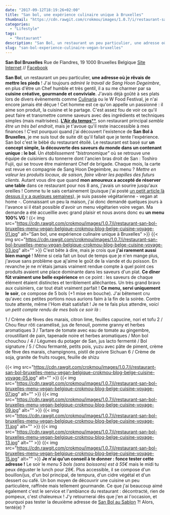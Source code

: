 ```yaml
---
date: "2017-09-12T18:19:26+02:00"
title: "San bol, une expérience culinaire unique à Bruxelles"
thumbnail: "https://cdn.rawgit.com/crokmou/images/1.0.7/i/restaurant-san-bol-bruxelles-menu-vegan-belgique-crokmou-blog-belge-cuisine-voyage-17.jpg"
categories:
  - "Lifestyle"
tags:
  - "Restaurant"
description: "San Bol, un restaurant un peu particulier, une adresse où je rêvais de mettre les pieds ! J'ai toujours admiré le travail de Sang Hoon Degeimbre..."
slug: "san-bol-experience-culinaire-vegan-bruxelles"
---
```


**San Bol Bruxelles** Rue de Flandres, 19 1000 Bruxelles Belgique [Site Internet](http://sanbxl.be/) // [Facebook](https://www.facebook.com/sanrestaurantbol)

**San Bol**, un restaurant un peu particulier, **une adresse où je rêvais de mettre les pieds** ! J'ai toujours _admiré le travail de Sang Hoon Degeimbre_, en plus d'être un Chef humble et très gentil, il a su me charmer par sa **cuisine créative, gourmande et conviviale**. J'avais déjà goûté à ses plats lors de divers évènements comme [Culinaria](https://crokmou.com/?s=culinaria) ou le W Food Festival, je n'ai encore jamais été déçue ! Cet homme est ce qu'on appelle un passionné : il aime son produit, la cuisine et le partage. C'est assez fou de voir ce qu'il peut faire et transmettre comme saveurs avec des ingrédients et techniques simples (mais maitrisées). [**L'Air du temps****](http://airdutemps.be/), son restaurant principal _semble être un très bel endroit_, mais je t'avoue qu'il reste inaccessible à mes finances ! C'est pourquoi quand j'ai découvert l'existence de **San Bol à Bruxelles**, je me suis tout de suite dit qu'il fallait que je tente l'expérience. San bol c'est le bébé du restaurant étoilé. Le restaurant est basé sur **un concept simple, la découverte des saveurs du monde dans un contenant unique : le bol**. Un _établissement "bistronomique"_ où se retrouve une équipe de cuisiniers du tonnerre dont l'ancien bras droit de San : Toshiro Fujii, qui se trouve être maintenant Chef de brigade. Chaque mois, la carte est revue en compagnie de Sang Hoon Degeimbre, au menu ? _Mettre en valeur les produits locaux, de saison, faire vibrer les papilles des futurs clients._ Autant vous dire que quand **mon amoureux a accepté de réserver une table** dans ce restaurant pour nos 8 ans, j'avais un sourire jusqu'aux oreilles ! Comme tu le sais certainement (puisque j'ai posté [un petit article là dessus il y a quelques semaines](https://crokmou.com/2017/08/decision-murement-reflechie)), je suis passée végétarienne - vegan at home -. Connaissant un peu la maison, j'ai donc demandé quelques jours à l'avance si il était possible d'avoir un menu végétarien voire vegan. Ma demande a été accueillie avec grand plaisir et nous avons donc eu **un menu 100% VG** ! {{< img src="https://cdn.rawgit.com/crokmou/images/1.0.7/i/restaurant-san-bol-bruxelles-menu-vegan-belgique-crokmou-blog-belge-cuisine-voyage-01.jpg" alt="San bol, une expérience culinaire unique à Bruxelles" >}} {{< img src="https://cdn.rawgit.com/crokmou/images/1.0.7/i/restaurant-san-bol-bruxelles-menu-vegan-belgique-crokmou-blog-belge-cuisine-voyage-03.jpg" alt="" >}} C'est bête à dire, mais je crois que **j'ai rarement aussi bien mangé** ! Même si cela fait un bout de temps que je n'en mange plus, j'avoue sans problème que aj'aime le goût de la viande et du poisson. En revanche je ne m'étais jamais vraiment rendue compte à quel point ces produits avaient une place dominante dans les saveurs d'un plat. **Ce dîner fût vraiment une belle expérience** en ce point : les saveurs de chaque élément étaient distinctes et terriblement alléchantes. Un très grand bravo aux cuisiniers, car tout était vraiment parfait ! **Ce menu, servi uniquement le soir**, ce compose de 5 bols (+1 mise en bouche). J'ai bêtement cru qu'avec ces petites portions nous aurions faim à la fin de la soirée. Contre toute attente, même l'Hom était satisfait ! Je ne te fais plus attendre, _voici un petit compte rendu de mes bols ce soir là_ :

1 / Crème de fèves des marais, citron lime, feuilles capucine, nori et tofu 2 / Chou fleur rôti caramélisé, jus de fenouil, pomme granny et herbes aromatiques 3 / Tartare de tomate avec eau de tomate au gingembre, croustillant de pain, tapenade noire et herbes aromatiques / Mon bol chouchou / 4 / Légumes du potager de San, jus lacto fermenté / Bol signature / 5 / Chou fermanté, petits pois, yuzu avec pâte de piment, crème de fève des marais, champignons, pistil de poivre Sichuan 6 / Crème de soja, granite de fruits rouges, feuille de shizu

{{< img src="https://cdn.rawgit.com/crokmou/images/1.0.7/i/restaurant-san-bol-bruxelles-menu-vegan-belgique-crokmou-blog-belge-cuisine-voyage-05.jpg" alt="" >}} {{< img src="https://cdn.rawgit.com/crokmou/images/1.0.7/i/restaurant-san-bol-bruxelles-menu-vegan-belgique-crokmou-blog-belge-cuisine-voyage-07.jpg" alt="" >}} {{< img src="https://cdn.rawgit.com/crokmou/images/1.0.7/i/restaurant-san-bol-bruxelles-menu-vegan-belgique-crokmou-blog-belge-cuisine-voyage-09.jpg" alt="" >}} {{< img src="https://cdn.rawgit.com/crokmou/images/1.0.7/i/restaurant-san-bol-bruxelles-menu-vegan-belgique-crokmou-blog-belge-cuisine-voyage-11.jpg" alt="" >}} {{< img src="https://cdn.rawgit.com/crokmou/images/1.0.7/i/restaurant-san-bol-bruxelles-menu-vegan-belgique-crokmou-blog-belge-cuisine-voyage-13.jpg" alt="" >}} {{< img src="https://cdn.rawgit.com/crokmou/images/1.0.7/i/restaurant-san-bol-bruxelles-menu-vegan-belgique-crokmou-blog-belge-cuisine-voyage-15.jpg" alt="" >}} **Je n'ai qu'un conseil à te donner : fonce tester cette adresse !** Le soir le _menu 5 bols (sans boissons) est à 55€_ mais le midi tu peux déguster le lunch pour 28€. Plus accessible, il se compose d'un bouillon/jus, d'un bol principal, de tempura, d'un cidre végétal et d'un dessert ou café. Un bon moyen de découvrir une cuisine un peu particulière, raffinée mais tellement gourmande. Ce que j'ai beaucoup aimé également c'est le service et l'ambiance du restaurant : décontracté, rien de pompeux, c'est chaleureux ! J'y retournerai dès que j'en ai l'occasion, et pourquoi pas tester la deuxième adresse de [San Bol au Sablon](http://www.sansablon.be/) ?! Alors, tenté(e) ?